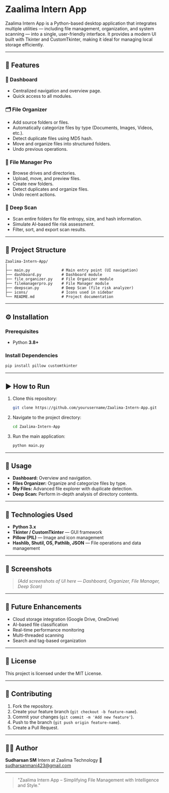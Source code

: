 # Zaalima Intern App

Zaalima Intern App is a Python-based desktop application that integrates multiple utilities — including file management, organization, and system scanning — into a single, user-friendly interface. It provides a modern UI built with Tkinter and CustomTkinter, making it ideal for managing local storage efficiently.

---

## 🚀 Features

### 🧭 Dashboard

* Centralized navigation and overview page.
* Quick access to all modules.

### 🗂️ File Organizer

* Add source folders or files.
* Automatically categorize files by type (Documents, Images, Videos, etc.).
* Detect duplicate files using MD5 hash.
* Move and organize files into structured folders.
* Undo previous operations.

### 💼 File Manager Pro

* Browse drives and directories.
* Upload, move, and preview files.
* Create new folders.
* Detect duplicates and organize files.
* Undo recent actions.

### 🧠 Deep Scan

* Scan entire folders for file entropy, size, and hash information.
* Simulate AI-based file risk assessment.
* Filter, sort, and export scan results.

---

## 🧩 Project Structure

```
Zaalima-Intern-App/
│
├── main.py              # Main entry point (UI navigation)
├── dashboard.py         # Dashboard module
├── file_organizer.py    # File Organizer module
├── filemanagerpro.py    # File Manager module
├── deepscan.py          # Deep Scan (file risk analyzer)
├── icons/               # Icons used in sidebar
└── README.md            # Project documentation
```

---

## ⚙️ Installation

### Prerequisites

* Python **3.8+**

### Install Dependencies

```bash
pip install pillow customtkinter
```

---

## ▶️ How to Run

1. Clone this repository:

   ```bash
   git clone https://github.com/yourusername/Zaalima-Intern-App.git
   ```
2. Navigate to the project directory:

   ```bash
   cd Zaalima-Intern-App
   ```
3. Run the main application:

   ```bash
   python main.py
   ```

---

## 📁 Usage

* **Dashboard:** Overview and navigation.
* **Files Organizer:** Organize and categorize files by type.
* **My Files:** Advanced file explorer with duplicate detection.
* **Deep Scan:** Perform in-depth analysis of directory contents.

---

## 🧱 Technologies Used

* **Python 3.x**
* **Tkinter / CustomTkinter** — GUI framework
* **Pillow (PIL)** — Image and icon management
* **Hashlib, Shutil, OS, Pathlib, JSON** — File operations and data management

---

## 📸 Screenshots

> *(Add screenshots of UI here — Dashboard, Organizer, File Manager, Deep Scan)*

---

## 🌱 Future Enhancements

* Cloud storage integration (Google Drive, OneDrive)
* AI-based file classification
* Real-time performance monitoring
* Multi-threaded scanning
* Search and tag-based organization

---

## 🧾 License

This project is licensed under the MIT License.

---

## 🤝 Contributing

1. Fork the repository.
2. Create your feature branch (`git checkout -b feature-name`).
3. Commit your changes (`git commit -m 'Add new feature'`).
4. Push to the branch (`git push origin feature-name`).
5. Create a Pull Request.

---

## 👨‍💻 Author

**Sudharsan SM**
Intern at Zaalima Technology
📧 sudharsanmani423@gmail.com

---

> "Zaalima Intern App – Simplifying File Management with Intelligence and Style."
